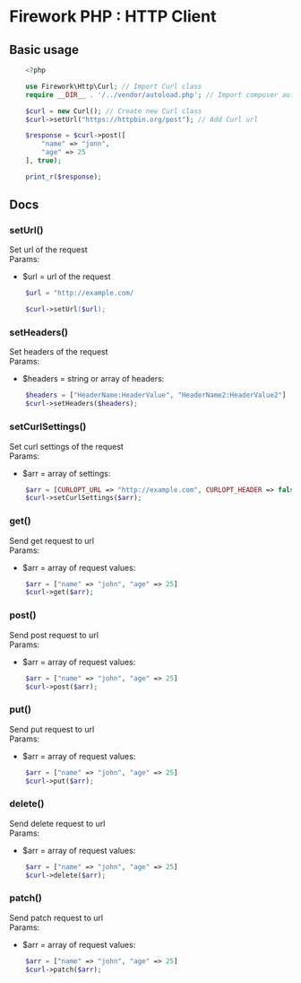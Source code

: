 # Firework PHP : HTTP Client

## Basic usage

```php
    <?php

    use Firework\Http\Curl; // Import Curl class
    require __DIR__ . '/../vendor/autoload.php'; // Import composer autoload

    $curl = new Curl(); // Create new Curl class
    $curl->setUrl("https://httpbin.org/post"); // Add Curl url

    $response = $curl->post([
        "name" => "jonn",
        "age" => 25
    ], true);

    print_r($response);
```

## Docs

### setUrl()
Set url of the request \
Params: 
- $url = url of the request

```php
    $url = "http://example.com/

    $curl->setUrl($url);
```

### setHeaders()
Set headers of the request \
Params: 
- $headers = string or array of headers:

```php
    $headers = ["HeaderName:HeaderValue", "HeaderName2:HeaderValue2"]
    $curl->setHeaders($headers);
```

### setCurlSettings()
Set curl settings of the request \
Params: 
- $arr = array of settings:

```php
    $arr = [CURLOPT_URL => "http://example.com", CURLOPT_HEADER => false]
    $curl->setCurlSettings($arr);
```

### get()
Send get request to url \
Params: 
- $arr = array of request values:

```php
    $arr = ["name" => "john", "age" => 25]
    $curl->get($arr);
```

### post()
Send post request to url \
Params: 
- $arr = array of request values:

```php
    $arr = ["name" => "john", "age" => 25]
    $curl->post($arr);
```

### put()
Send put request to url \
Params: 
- $arr = array of request values:

```php
    $arr = ["name" => "john", "age" => 25]
    $curl->put($arr);
```

### delete()
Send delete request to url \
Params:
- $arr = array of request values:

```php
    $arr = ["name" => "john", "age" => 25]
    $curl->delete($arr);
```

### patch()
Send patch request to url \
Params: 
- $arr = array of request values:

```php
    $arr = ["name" => "john", "age" => 25]
    $curl->patch($arr);
```